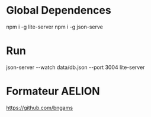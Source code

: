 # Global Dependences
npm i -g lite-server
npm i -g json-serve

# Run
json-server --watch data/db.json --port 3004
lite-server

# Formateur AELION
https://github.com/bngams
